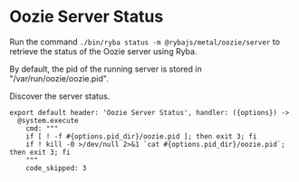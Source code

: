 
# Oozie Server Status

Run the command `./bin/ryba status -m @rybajs/metal/oozie/server` to retrieve the status
of the Oozie server using Ryba.

By default, the pid of the running server is stored in
"/var/run/oozie/oozie.pid".

Discover the server status.

    export default header: 'Oozie Server Status', handler: ({options}) ->
      @system.execute
        cmd: """
        if [ ! -f #{options.pid_dir}/oozie.pid ]; then exit 3; fi
        if ! kill -0 >/dev/null 2>&1 `cat #{options.pid_dir}/oozie.pid`; then exit 3; fi
        """
        code_skipped: 3

